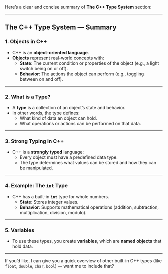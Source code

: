 Here’s a clear and concise summary of **The C++ Type System** section:

---

## **The C++ Type System — Summary**

### **1. Objects in C++**
- C++ is an **object-oriented language**.
- **Objects** represent real-world concepts with:
  - **State**: The current condition or properties of the object (e.g., a light switch being on or off).
  - **Behavior**: The actions the object can perform (e.g., toggling between on and off).

---

### **2. What is a Type?**
- A **type** is a collection of an object’s state and behavior.
- In other words, the type defines:
  - What kind of data an object can hold.
  - What operations or actions can be performed on that data.

---

### **3. Strong Typing in C++**
- C++ is a **strongly typed** language:
  - Every object must have a predefined data type.
  - The type determines what values can be stored and how they can be manipulated.

---

### **4. Example: The `int` Type**
- C++ has a built-in **`int`** type for whole numbers.
  - **State**: Stores integer values.
  - **Behavior**: Supports mathematical operations (addition, subtraction, multiplication, division, modulo).

---

### **5. Variables**
- To use these types, you create **variables**, which are **named objects** that hold data.

---

If you’d like, I can give you a quick overview of other built-in C++ types (like `float`, `double`, `char`, `bool`) — want me to include that?